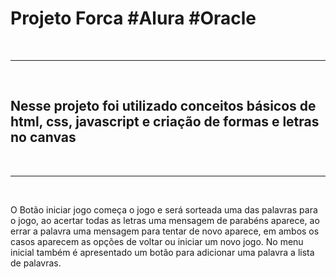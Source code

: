 <h1>Projeto Forca #Alura #Oracle</h1>         

<br>
<hr>
<br>

<h2> Nesse projeto foi utilizado conceitos básicos de html, css, javascript e criação de formas e letras no canvas </h2>

<br>
<hr>
<br>

O Botão iniciar jogo começa o jogo e será sorteada uma das palavras para o jogo, ao acertar todas as letras uma mensagem de parabéns aparece, ao errar a palavra uma mensagem para tentar de novo aparece, em ambos os casos aparecem as opções de voltar ou iniciar um novo jogo. No menu inicial também é apresentado um botão para adicionar uma palavra a lista de palavras.


